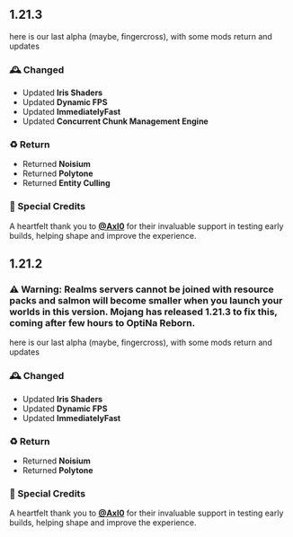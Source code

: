 ## 1.21.3
here is our last alpha (maybe, fingercross), with some mods return and updates

### 🕰️ Changed
- Updated **Iris Shaders**
- Updated **Dynamic FPS**
- Updated **ImmediatelyFast**
- Updated **Concurrent Chunk Management Engine**

### ♻️ Return
- Returned **Noisium**
- Returned **Polytone**
- Returned **Entity Culling**

### 🌸 Special Credits
A heartfelt thank you to **[@AxI0](https://modrinth.com/user/Axl0)** for their invaluable support in testing early builds, helping shape and improve the experience.

## 1.21.2
### ⚠️ Warning: Realms servers cannot be joined with resource packs and salmon will become smaller when you launch your worlds in this version. Mojang has released 1.21.3 to fix this, coming after few hours to OptiNa Reborn.
here is our last alpha (maybe, fingercross), with some mods return and updates

### 🕰️ Changed
- Updated **Iris Shaders**
- Updated **Dynamic FPS**
- Updated **ImmediatelyFast**

### ♻️ Return
- Returned **Noisium**
- Returned **Polytone**

### 🌸 Special Credits
A heartfelt thank you to **[@AxI0](https://modrinth.com/user/Axl0)** for their invaluable support in testing early builds, helping shape and improve the experience.
